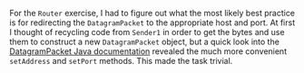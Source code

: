 For the `Router` exercise, I had to figure out what the most likely best practice is for redirecting the `DatagramPacket` to the appropriate host and port. At first I thought of recycling code from `Sender1` in order to get the bytes and use them to construct a new `DatagramPacket` object, but a quick look into the [DatagramPacket Java documentation](https://docs.oracle.com/javase/7/docs/api/java/net/DatagramPacket.html) revealed the much more convenient `setAddress` and `setPort` methods. This made the task trivial.

